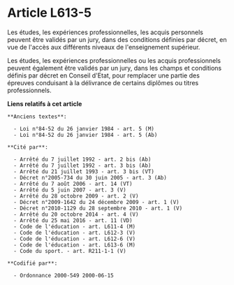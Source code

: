 # Article L613-5

Les études, les expériences professionnelles, les acquis personnels peuvent être validés par un jury, dans des conditions
définies par décret, en vue de l'accès aux différents niveaux de l'enseignement supérieur.

Les études, les expériences professionnelles ou les acquis professionnels peuvent également être validés par un jury, dans
les champs et conditions définis par décret en Conseil d'Etat, pour remplacer une partie des épreuves conduisant à la
délivrance de certains diplômes ou titres professionnels.

**Liens relatifs à cet article**

	**Anciens textes**:

	  - Loi n°84-52 du 26 janvier 1984 - art. 5 (M)
	  - Loi n°84-52 du 26 janvier 1984 - art. 5 (Ab)

	**Cité par**:

	  - Arrêté du 7 juillet 1992 - art. 2 bis (Ab)
	  - Arrêté du 7 juillet 1992 - art. 3 bis (Ab)
	  - Arrêté du 21 juillet 1993 - art. 3 bis (VT)
	  - Décret n°2005-734 du 30 juin 2005 - art. 3 (Ab)
	  - Arrêté du 7 août 2006 - art. 14 (VT)
	  - Arrêté du 5 juin 2007 - art. 3 (V)
	  - Arrêté du 28 octobre 2009 - art. 2 (V)
	  - Décret n°2009-1642 du 24 décembre 2009 - art. 1 (V)
	  - Décret n°2010-1129 du 28 septembre 2010 - art. 1 (V)
	  - Arrêté du 20 octobre 2014 - art. 4 (V)
	  - Arrêté du 25 mai 2016 - art. 11 (VD)
	  - Code de l'éducation - art. L611-4 (M)
	  - Code de l'éducation - art. L612-3 (V)
	  - Code de l'éducation - art. L612-6 (V)
	  - Code de l'éducation - art. L613-6 (M)
	  - Code du sport. - art. R211-1-1 (V)

	**Codifié par**:

	  - Ordonnance 2000-549 2000-06-15
